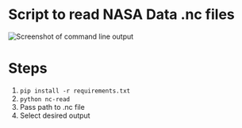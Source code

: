 # Script to read NASA Data .nc files

![Screenshot of command line output](https://github.com/user-attachments/assets/47522d91-83e0-4386-880c-5f77cc301288)

# Steps
1. `pip install -r requirements.txt`
2. `python nc-read`
3. Pass path to .nc file
4. Select desired output